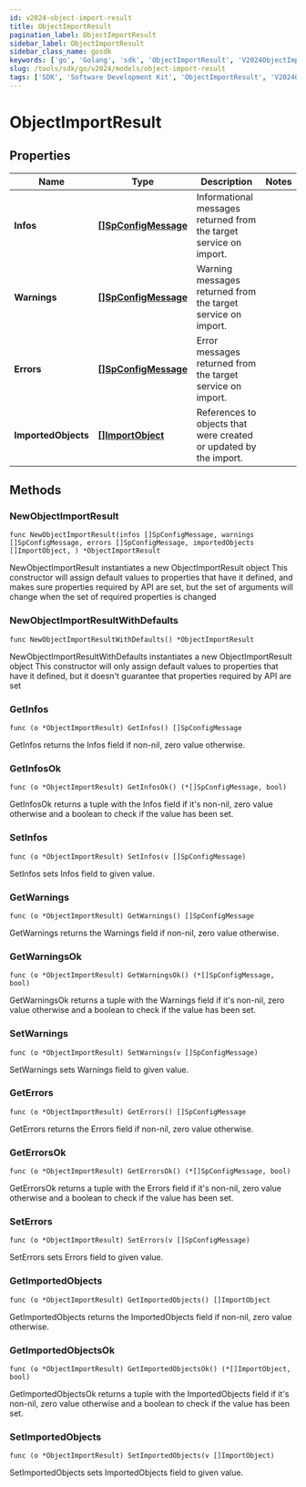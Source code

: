 ```yaml
---
id: v2024-object-import-result
title: ObjectImportResult
pagination_label: ObjectImportResult
sidebar_label: ObjectImportResult
sidebar_class_name: gosdk
keywords: ['go', 'Golang', 'sdk', 'ObjectImportResult', 'V2024ObjectImportResult'] 
slug: /tools/sdk/go/v2024/models/object-import-result
tags: ['SDK', 'Software Development Kit', 'ObjectImportResult', 'V2024ObjectImportResult']
---
```


# ObjectImportResult

## Properties

Name | Type | Description | Notes
------------ | ------------- | ------------- | -------------
**Infos** | [**[]SpConfigMessage**](sp-config-message) | Informational messages returned from the target service on import. | 
**Warnings** | [**[]SpConfigMessage**](sp-config-message) | Warning messages returned from the target service on import. | 
**Errors** | [**[]SpConfigMessage**](sp-config-message) | Error messages returned from the target service on import. | 
**ImportedObjects** | [**[]ImportObject**](import-object) | References to objects that were created or updated by the import. | 

## Methods

### NewObjectImportResult

`func NewObjectImportResult(infos []SpConfigMessage, warnings []SpConfigMessage, errors []SpConfigMessage, importedObjects []ImportObject, ) *ObjectImportResult`

NewObjectImportResult instantiates a new ObjectImportResult object
This constructor will assign default values to properties that have it defined,
and makes sure properties required by API are set, but the set of arguments
will change when the set of required properties is changed

### NewObjectImportResultWithDefaults

`func NewObjectImportResultWithDefaults() *ObjectImportResult`

NewObjectImportResultWithDefaults instantiates a new ObjectImportResult object
This constructor will only assign default values to properties that have it defined,
but it doesn't guarantee that properties required by API are set

### GetInfos

`func (o *ObjectImportResult) GetInfos() []SpConfigMessage`

GetInfos returns the Infos field if non-nil, zero value otherwise.

### GetInfosOk

`func (o *ObjectImportResult) GetInfosOk() (*[]SpConfigMessage, bool)`

GetInfosOk returns a tuple with the Infos field if it's non-nil, zero value otherwise
and a boolean to check if the value has been set.

### SetInfos

`func (o *ObjectImportResult) SetInfos(v []SpConfigMessage)`

SetInfos sets Infos field to given value.


### GetWarnings

`func (o *ObjectImportResult) GetWarnings() []SpConfigMessage`

GetWarnings returns the Warnings field if non-nil, zero value otherwise.

### GetWarningsOk

`func (o *ObjectImportResult) GetWarningsOk() (*[]SpConfigMessage, bool)`

GetWarningsOk returns a tuple with the Warnings field if it's non-nil, zero value otherwise
and a boolean to check if the value has been set.

### SetWarnings

`func (o *ObjectImportResult) SetWarnings(v []SpConfigMessage)`

SetWarnings sets Warnings field to given value.


### GetErrors

`func (o *ObjectImportResult) GetErrors() []SpConfigMessage`

GetErrors returns the Errors field if non-nil, zero value otherwise.

### GetErrorsOk

`func (o *ObjectImportResult) GetErrorsOk() (*[]SpConfigMessage, bool)`

GetErrorsOk returns a tuple with the Errors field if it's non-nil, zero value otherwise
and a boolean to check if the value has been set.

### SetErrors

`func (o *ObjectImportResult) SetErrors(v []SpConfigMessage)`

SetErrors sets Errors field to given value.


### GetImportedObjects

`func (o *ObjectImportResult) GetImportedObjects() []ImportObject`

GetImportedObjects returns the ImportedObjects field if non-nil, zero value otherwise.

### GetImportedObjectsOk

`func (o *ObjectImportResult) GetImportedObjectsOk() (*[]ImportObject, bool)`

GetImportedObjectsOk returns a tuple with the ImportedObjects field if it's non-nil, zero value otherwise
and a boolean to check if the value has been set.

### SetImportedObjects

`func (o *ObjectImportResult) SetImportedObjects(v []ImportObject)`

SetImportedObjects sets ImportedObjects field to given value.



